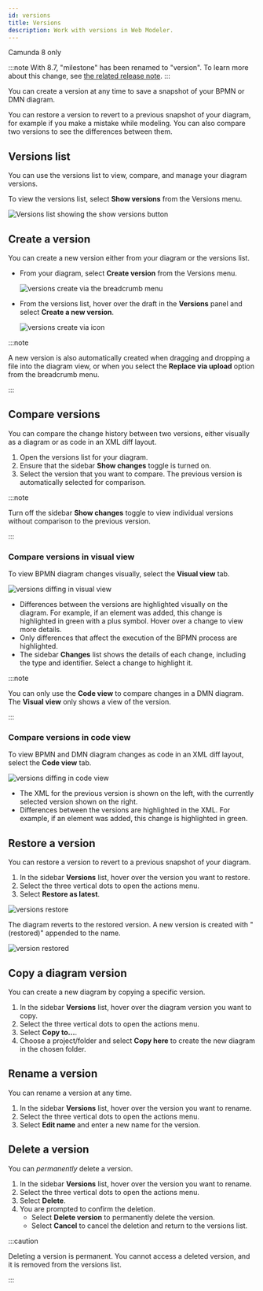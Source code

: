 ```yaml
---
id: versions
title: Versions
description: Work with versions in Web Modeler.
---
```


<span class="badge badge--cloud">Camunda 8 only</span>

:::note
With 8.7, "milestone" has been renamed to "version". To learn more about this change, see [the related release note](/reference/announcements-release-notes/870/870-release-notes.md#web-modeler-milestones-renamed-to-versions).
:::

You can create a version at any time to save a snapshot of your BPMN or DMN diagram.

You can restore a version to revert to a previous snapshot of your diagram, for example if you make a mistake while modeling. You can also compare two versions to see the differences between them.

## Versions list

You can use the versions list to view, compare, and manage your diagram versions.

To view the versions list, select **Show versions** from the Versions menu.

![Versions list showing the show versions button](img/versions/web-modeler-version-action-show-versions.png)

## Create a version

You can create a new version either from your diagram or the versions list.

- From your diagram, select **Create version** from the Versions menu.

  ![versions create via the breadcrumb menu](img/versions/web-modeler-version-create-via-versions-menu.png)

- From the versions list, hover over the draft in the **Versions** panel and select **Create a new version**.

  ![versions create via icon](img/versions/web-modeler-version-create-via-icon-highlight.png)

:::note

A new version is also automatically created when dragging and dropping a file into the diagram view, or when you select the **Replace via upload** option from the breadcrumb menu.

:::

## Compare versions

You can compare the change history between two versions, either visually as a diagram or as code in an XML diff layout.

1. Open the versions list for your diagram.
1. Ensure that the sidebar **Show changes** toggle is turned on.
1. Select the version that you want to compare. The previous version is automatically selected for comparison.

:::note

Turn off the sidebar **Show changes** toggle to view individual versions without comparison to the previous version.

:::

### Compare versions in visual view

To view BPMN diagram changes visually, select the **Visual view** tab.

![versions diffing in visual view](img/versions/web-modeler-version-visual-diffing.png)

- Differences between the versions are highlighted visually on the diagram. For example, if an element was added, this change is highlighted in green with a plus symbol. Hover over a change to view more details.
- Only differences that affect the execution of the BPMN process are highlighted.
- The sidebar **Changes** list shows the details of each change, including the type and identifier. Select a change to highlight it.

:::note

You can only use the **Code view** to compare changes in a DMN diagram. The **Visual view** only shows a view of the version.

:::

### Compare versions in code view

To view BPMN and DMN diagram changes as code in an XML diff layout, select the **Code view** tab.

![versions diffing in code view](img/versions/web-modeler-version-code-diffing.png)

- The XML for the previous version is shown on the left, with the currently selected version shown on the right.
- Differences between the versions are highlighted in the XML. For example, if an element was added, this change is highlighted in green.

## Restore a version

You can restore a version to revert to a previous snapshot of your diagram.

1. In the sidebar **Versions** list, hover over the version you want to restore.
1. Select the three vertical dots to open the actions menu.
1. Select **Restore as latest**.

![versions restore](img/versions/web-modeler-version-restore-highlight.png)

The diagram reverts to the restored version. A new version is created with "(restored)" appended to the name.

![version restored](img/versions/web-modeler-version-restore-complete-highlight.png)

## Copy a diagram version

You can create a new diagram by copying a specific version.

1. In the sidebar **Versions** list, hover over the diagram version you want to copy.
1. Select the three vertical dots to open the actions menu.
1. Select **Copy to...**.
1. Choose a project/folder and select **Copy here** to create the new diagram in the chosen folder.

## Rename a version

You can rename a version at any time.

1. In the sidebar **Versions** list, hover over the version you want to rename.
1. Select the three vertical dots to open the actions menu.
1. Select **Edit name** and enter a new name for the version.

## Delete a version

You can _permanently_ delete a version.

1. In the sidebar **Versions** list, hover over the version you want to rename.
1. Select the three vertical dots to open the actions menu.
1. Select **Delete**.
1. You are prompted to confirm the deletion.
   - Select **Delete version** to permanently delete the version.
   - Select **Cancel** to cancel the deletion and return to the versions list.

:::caution

Deleting a version is permanent. You cannot access a deleted version, and it is removed from the versions list.

:::
